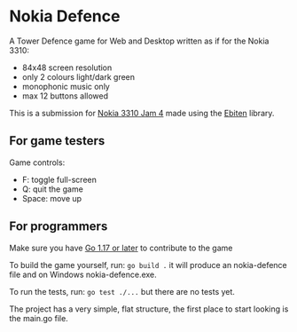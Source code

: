 # Nokia Defence

A Tower Defence game for Web and Desktop written as if for the Nokia 3310:

- 84x48 screen resolution
- only 2 colours light/dark green
- monophonic music only
- max 12 buttons allowed

This is a submission for [Nokia 3310 Jam 4](https://itch.io/jam/nokiajam4) made using the [Ebiten](https://ebiten.org/) library.

## For game testers

<!-- TODO: add a link to the latest downloads page -->

Game controls:
- F: toggle full-screen
- Q: quit the game
- Space: move up

## For programmers

Make sure you have [Go 1.17 or later](https://go.dev/) to contribute to the game

To build the game yourself, run: `go build .` it will produce an nokia-defence file and on Windows nokia-defence.exe.

To run the tests, run: `go test ./...` but there are no tests yet.

The project has a very simple, flat structure, the first place to start looking is the main.go file.
